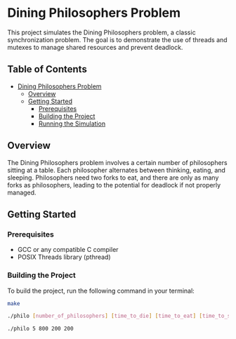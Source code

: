 # Dining Philosophers Problem

This project simulates the Dining Philosophers problem, a classic synchronization problem. The goal is to demonstrate the use of threads and mutexes to manage shared resources and prevent deadlock.

## Table of Contents

- [Dining Philosophers Problem](https://en.wikipedia.org/wiki/Dining_philosophers_problem)
  - [Overview](#overview)
  - [Getting Started](#getting-started)
    - [Prerequisites](#prerequisites)
    - [Building the Project](#building-the-project)
    - [Running the Simulation](#running-the-simulation)

## Overview

The Dining Philosophers problem involves a certain number of philosophers sitting at a table. Each philosopher alternates between thinking, eating, and sleeping. Philosophers need two forks to eat, and there are only as many forks as philosophers, leading to the potential for deadlock if not properly managed.

## Getting Started

### Prerequisites

- GCC or any compatible C compiler
- POSIX Threads library (pthread)

### Building the Project

To build the project, run the following command in your terminal:

```sh
make

./philo [number_of_philosophers] [time_to_die] [time_to_eat] [time_to_sleep] [optional: number_of_times_each_philosopher_must_eat]

./philo 5 800 200 200
```
